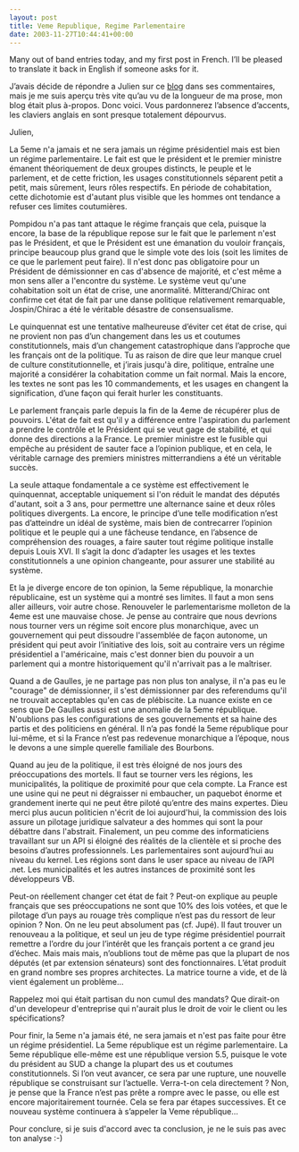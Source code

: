 ```yaml
---
layout: post
title: Veme Republique, Regime Parlementaire
date: 2003-11-27T10:44:41+00:00
---
```


Many out of band entries today, and my first post in French. I’ll be pleased to translate it back in English if someone asks for it.

J’avais décide de répondre a Julien sur ce [blog](http://www.3deurope.com/Blog/Permalink.aspx?bid=061c3154-474f-418c-8d40-6cb465b3aea4) dans ses commentaires, mais je me suis aperçu très vite qu’au vu de la longueur de ma prose, mon blog était plus à-propos. Donc voici. Vous pardonnerez l’absence d’accents, les claviers anglais en sont presque totalement dépourvus.

Julien,

La 5eme n'a jamais et ne sera jamais un régime présidentiel mais est bien un régime parlementaire. Le fait est que le président et le premier ministre émanent théoriquement de deux groupes distincts, le peuple et le parlement, et de cette friction, les usages constitutionnels séparent petit a petit, mais sûrement, leurs rôles respectifs. En période de cohabitation, cette dichotomie est d'autant plus visible que les hommes ont tendance a refuser ces limites coutumières.

Pompidou n'a pas tant attaque le régime français que cela, puisque la encore, la base de la république repose sur le fait que le parlement n'est pas le Président, et que le Président est une émanation du vouloir français, principe beaucoup plus grand que le simple vote des lois (soit les limites de ce que le parlement peut faire). Il n'est donc pas obligatoire pour un Président de démissionner en cas d'absence de majorité, et c'est même a mon sens aller a l'encontre du système. Le système veut qu'une cohabitation soit un état de crise, une anormalité. Mitterand/Chirac ont confirme cet état de fait par une danse politique relativement remarquable, Jospin/Chirac a été le véritable désastre de consensualisme.

Le quinquennat est une tentative malheureuse d’éviter cet état de crise, qui ne provient non pas d’un changement dans les us et coutumes constitutionnels, mais d’un changement catastrophique dans l’approche que les français ont de la politique. Tu as raison de dire que leur manque cruel de culture constitutionnelle, et j’irais jusqu'à dire, politique, entraîne une majorité a considérer la cohabitation comme un fait normal. Mais la encore, les textes ne sont pas les 10 commandements, et les usages en changent la signification, d’une façon qui ferait hurler les constituants.

Le parlement français parle depuis la fin de la 4eme de récupérer plus de pouvoirs. L'état de fait est qu'il y a différence entre l'aspiration du parlement a prendre le contrôle et le Président qui se veut gage de stabilité, et qui donne des directions a la France. Le premier ministre est le fusible qui empêche au président de sauter face a l’opinion publique, et en cela, le véritable carnage des premiers ministres mitterrandiens a été un véritable succès.

La seule attaque fondamentale a ce système est effectivement le quinquennat, acceptable uniquement si l'on réduit le mandat des députés d'autant, soit a 3 ans, pour permettre une alternance saine et deux rôles politiques divergents. La encore, le principe d’une telle modification n’est pas d’atteindre un idéal de système, mais bien de contrecarrer l’opinion politique et le peuple qui a une fâcheuse tendance, en l’absence de compréhension des rouages, a faire sauter tout régime politique installe depuis Louis XVI. Il s’agit la donc d’adapter les usages et les textes constitutionnels a une opinion changeante, pour assurer une stabilité au système.

Et la je diverge encore de ton opinion, la 5eme république, la monarchie républicaine, est un système qui a montré ses limites. Il faut a mon sens aller ailleurs, voir autre chose. Renouveler le parlementarisme molleton de la 4eme est une mauvaise chose. Je pense au contraire que nous devrions nous tourner vers un régime soit encore plus monarchique, avec un gouvernement qui peut dissoudre l'assemblée de façon autonome, un président qui peut avoir l’initiative des lois, soit au contraire vers un régime présidentiel a l'américaine, mais c'est donner bien du pouvoir a un parlement qui a montre historiquement qu'il n'arrivait pas a le maîtriser.

Quand a de Gaulles, je ne partage pas non plus ton analyse, il n'a pas eu le "courage" de démissionner, il s'est démissionner par des referendums qu'il ne trouvait acceptables qu'en cas de plébiscite. La nuance existe en ce sens que De Gaulles aussi est une anomalie de la 5eme république. N'oublions pas les configurations de ses gouvernements et sa haine des partis et des politiciens en général. Il n’a pas fondé la 5eme république pour lui-même, et si la France n’est pas redevenue monarchique a l’époque, nous le devons a une simple querelle familiale des Bourbons.

Quand au jeu de la politique, il est très éloigné de nos jours des préoccupations des mortels. Il faut se tourner vers les régions, les municipalités, la politique de proximité pour que cela compte. La France est une usine qui ne peut ni dégraisser ni embaucher, un paquebot énorme et grandement inerte qui ne peut être piloté qu’entre des mains expertes. Dieu merci plus aucun politicien n'écrit de loi aujourd'hui, la commission des lois assure un pilotage juridique salvateur a des hommes qui sont la pour débattre dans l'abstrait. Finalement, un peu comme des informaticiens travaillant sur un API si éloigné des réalités de la clientèle et si proche des besoins d’autres professionnels. Les parlementaires sont aujourd’hui au niveau du kernel. Les régions sont dans le user space au niveau de l’API .net. Les municipalités et les autres instances de proximité sont les développeurs VB.

Peut-on réellement changer cet état de fait ? Peut-on explique au peuple français que ses préoccupations ne sont que 10% des lois votées, et que le pilotage d’un pays au rouage très complique n’est pas du ressort de leur opinion ? Non. On ne leu peut absolument pas (cf. Jupé). Il faut trouver un renouveau a la politique, et seul un jeu de type régime présidentiel pourrait remettre a l’ordre du jour l’intérêt que les français portent a ce grand jeu d’échec. Mais mais mais, n’oublions tout de même pas que la plupart de nos députés (et par extension sénateurs) sont des fonctionnaires. L’état produit en grand nombre ses propres architectes. La matrice tourne a vide, et de là vient également un problème…

Rappelez moi qui était partisan du non cumul des mandats? Que dirait-on d'un developeur d'entreprise qui n'aurait plus le droit de voir le client ou les spécifications?

Pour finir, la 5eme n'a jamais été, ne sera jamais et n'est pas faite pour être un régime présidentiel. La 5eme république est un régime parlementaire. La 5eme république elle-même est une république version 5.5, puisque le vote du président au SUD a change la plupart des us et coutumes constitutionnels. Si l’on veut avancer, ce sera par une rupture, une nouvelle république se construisant sur l’actuelle. Verra-t-on cela directement ? Non, je pense que la France n’est pas prête a rompre avec le passe, ou elle est encore majoritairement tournée. Cela se fera par étapes successives. Et ce nouveau système continuera à s’appeler la Veme république…

Pour conclure, si je suis d'accord avec ta conclusion, je ne le suis pas avec ton analyse :-)
